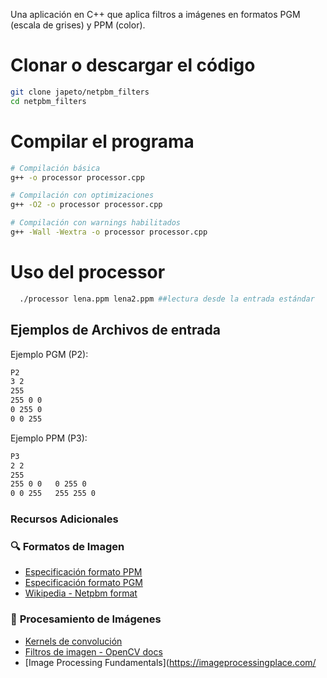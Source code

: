 Una aplicación en C++ que aplica filtros a imágenes en formatos PGM (escala de grises) y PPM (color). 

# Clonar o descargar el código

```bash
git clone japeto/netpbm_filters
cd netpbm_filters
```

# Compilar el programa

```bash
# Compilación básica
g++ -o processor processor.cpp

# Compilación con optimizaciones
g++ -O2 -o processor processor.cpp

# Compilación con warnings habilitados
g++ -Wall -Wextra -o processor processor.cpp
```

# Uso del processor

```bash
  ./processor lena.ppm lena2.ppm ##lectura desde la entrada estándar 
```

## Ejemplos de Archivos de entrada

Ejemplo PGM (P2):

```txt
P2
3 2
255
255 0 0
0 255 0
0 0 255
```

Ejemplo PPM (P3):
```txt
P3
2 2
255
255 0 0   0 255 0
0 0 255   255 255 0
```

### Recursos Adicionales

### 🔍 **Formatos de Imagen**
- [Especificación formato PPM](http://netpbm.sourceforge.net/doc/ppm.html)
- [Especificación formato PGM](http://netpbm.sourceforge.net/doc/pgm.html)
- [Wikipedia - Netpbm format](https://en.wikipedia.org/wiki/Netpbm)

### 🎨 **Procesamiento de Imágenes**
- [Kernels de convolución](https://en.wikipedia.org/wiki/Kernel_(image_processing))
- [Filtros de imagen - OpenCV docs](https://docs.opencv.org/4.x/d4/d13/tutorial_py_filtering.html)
- [Image Processing Fundamentals](https://imageprocessingplace.com/